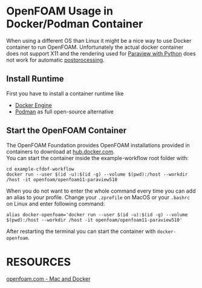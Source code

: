 OpenFOAM Usage in Docker/Podman Container
======================================================================

When using a different OS than Linux it might be a nice way to use Docker container to run OpenFOAM. 
Unfortunately the actual docker container does not support X11 and the rendering used for [Paraview with Python](paraview.python.md) does not work for automatic [postprocessing](../../README.md#postprocessing-results).  



Install Runtime
------------------------------------------------------------

First you have to install a container runtime like 
* [Docker Engine](https://docs.docker.com/engine/install)  
* [Podman](https://podman.io/docs/installation) as full open-source alternative  



Start the OpenFOAM Container
------------------------------------------------------------

The OpenFOAM Foundation provides OpenFOAM installations provided in containers to download at [hub.docker.com](https://hub.docker.com/u/openfoam).  
You can start the container inside the example-workflow root folder with: 

    cd example-cfdof-workflow
    docker run --user $(id -u):$(id -g) --volume $(pwd):/host --workdir /host -it openfoam/openfoam11-paraview510


When you do not want to enter the whole command every time you can add an alias to your profile. 
Change your `.zprofile` on MacOS or your `.bashrc` on Linux and enter following command: 

    alias docker-openfoam='docker run --user $(id -u):$(id -g) --volume $(pwd):/host --workdir /host -it openfoam/openfoam11-paraview510'

After restarting the terminal you can start the container with `docker-openfoam`. 




RESOURCES
======================================================================

[openfoam.com - Mac and Docker](https://www.openfoam.com/download/openfoam-installation-on-mac-using-docker)  

